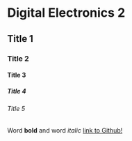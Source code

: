 # Digital Electronics 2

## Title 1
### Title 2
#### Title 3
##### Title 4
###### Title 5
Word **bold** and word *italic* 
[link to Github!](https://github.com/xrysav31/Digital-Electronics-2)
